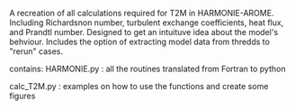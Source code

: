 A recreation of all calculations required for T2M in HARMONIE-AROME. Including Richardsnon number, turbulent exchange coefficients, heat flux, and Prandtl number. 
Designed to get an intuituve idea about the model's behviour. Includes the option of extracting model data from thredds to "rerun" cases.

contains:
HARMONIE.py : all the routines translated from Fortran to python

calc_T2M.py : examples on how to use the functions and create some figures
